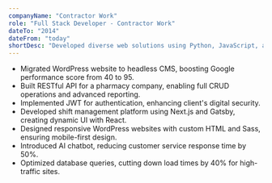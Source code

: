 ```yaml
---
companyName: "Contractor Work"
role: "Full Stack Developer - Contractor Work"
dateTo: "2014"
dateFrom: "today"
shortDesc: "Developed diverse web solutions using Python, JavaScript, and PHP, including Node.js-based RESTful API's ..."
---
```

- Migrated WordPress website to headless CMS, boosting Google performance score from 40 to 95.
- Built RESTful API for a pharmacy company, enabling full CRUD operations and advanced reporting.
- Implemented JWT for authentication, enhancing client's digital security.
- Developed shift management platform using Next.js and Gatsby, creating dynamic UI with React.
- Designed responsive WordPress websites with custom HTML and Sass, ensuring mobile-first design.
- Introduced AI chatbot, reducing customer service response time by 50%.
- Optimized database queries, cutting down load times by 40% for high-traffic sites.

